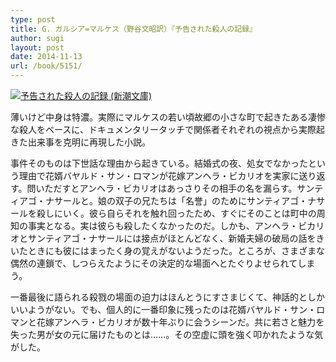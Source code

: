 ```yaml
---
type: post
title: G. ガルシア=マルケス（野谷文昭訳）『予告された殺人の記録』
author: sugi
layout: post
date: 2014-11-13
url: /book/5151/
---
```

<a href="http://www.amazon.co.jp/exec/obidos/ASIN/4102052119/chezsugi-22/ref=nosim/" onclick="_gaq.push(['_trackEvent', 'outbound-article', 'http://www.amazon.co.jp/exec/obidos/ASIN/4102052119/chezsugi-22/ref=nosim/', '']);" name="amazletlink" target="_blank"><img src="http://i2.wp.com/ecx.images-amazon.com/images/I/61QBRNPWBZL._SL160_.jpg?w=660" alt="予告された殺人の記録 (新潮文庫)" class="alignleft"  data-recalc-dims="1" /></a>

薄いけど中身は特濃。実際にマルケスの若い頃故郷の小さな町で起きたある凄惨な殺人をベースに、ドキュメンタリータッチで関係者それぞれの視点から実際起きた出来事を克明に再現した小説。

事件そのものは下世話な理由から起きている。結婚式の夜、処女でなかったという理由で花婿バヤルド・サン・ロマンが花嫁アンヘラ・ビカリオを実家に送り返す。問いただすとアンヘラ・ビカリオはあっさりその相手の名を漏らす。サンティアゴ・ナサールと。娘の双子の兄たちは「名誉」のためにサンティアゴ・ナサールを殺しにいく。彼ら自らそれを触れ回ったため、すぐにそのことは町中の周知の事実となる。実は彼らも殺したくなかったのだ。しかも、アンヘラ・ビカリオとサンティアゴ・ナサールには接点がほとんどなく、新婚夫婦の破局の話をきいたときにも彼にはまったく身の覚えがないようだった。ところが、さまざまな偶然の連鎖で、しつらえたようにその決定的な場面へとたぐりよせられてしまう。

一番最後に語られる殺戮の場面の迫力はほんとうにすさまじくて、神話的としかいいようがない。でも、個人的に一番印象に残ったのは花婿バヤルド・サン・ロマンと花嫁アンヘラ・ビカリオが数十年ぶりに会うシーンだ。共に若さと魅力を失った男が女の元に届けたものとは……。その空虚に頭を強く叩かれたような気がした。
